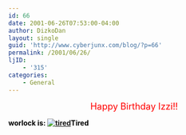 ```yaml
---
id: 66
date: 2001-06-26T07:53:00-04:00
author: DizkoDan
layout: single
guid: 'http://www.cyberjunx.com/blog/?p=66'
permalink: /2001/06/26/
ljID:
    - '315'
categories:
    - General
---
```


<center><font color="red" size="4">  
Happy Birthday Izzi!!  
</font></center>  
  
<font color="#000000">**worlock is: [![tired](http://www.stvlive.com/thoughts/thing2/sleepy.gif)](http://www.stvlive.com)Tired**</font>
